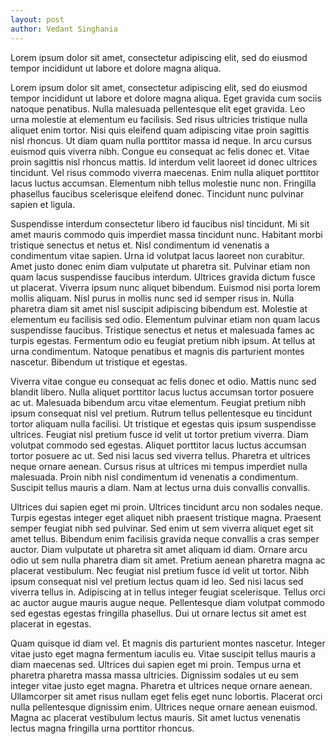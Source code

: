 ```yaml
---
layout: post
author: Vedant Singhania
---
```


Lorem ipsum dolor sit amet, consectetur adipiscing elit, sed do eiusmod tempor incididunt ut labore et dolore magna aliqua.

Lorem ipsum dolor sit amet, consectetur adipiscing elit, sed do eiusmod tempor incididunt ut labore et dolore magna aliqua. Eget gravida cum sociis natoque penatibus. Nulla malesuada pellentesque elit eget gravida. Leo urna molestie at elementum eu facilisis. Sed risus ultricies tristique nulla aliquet enim tortor. Nisi quis eleifend quam adipiscing vitae proin sagittis nisl rhoncus. Ut diam quam nulla porttitor massa id neque. In arcu cursus euismod quis viverra nibh. Congue eu consequat ac felis donec et. Vitae proin sagittis nisl rhoncus mattis. Id interdum velit laoreet id donec ultrices tincidunt. Vel risus commodo viverra maecenas. Enim nulla aliquet porttitor lacus luctus accumsan. Elementum nibh tellus molestie nunc non. Fringilla phasellus faucibus scelerisque eleifend donec. Tincidunt nunc pulvinar sapien et ligula.

Suspendisse interdum consectetur libero id faucibus nisl tincidunt. Mi sit amet mauris commodo quis imperdiet massa tincidunt nunc. Habitant morbi tristique senectus et netus et. Nisl condimentum id venenatis a condimentum vitae sapien. Urna id volutpat lacus laoreet non curabitur. Amet justo donec enim diam vulputate ut pharetra sit. Pulvinar etiam non quam lacus suspendisse faucibus interdum. Ultrices gravida dictum fusce ut placerat. Viverra ipsum nunc aliquet bibendum. Euismod nisi porta lorem mollis aliquam. Nisl purus in mollis nunc sed id semper risus in. Nulla pharetra diam sit amet nisl suscipit adipiscing bibendum est. Molestie at elementum eu facilisis sed odio. Elementum pulvinar etiam non quam lacus suspendisse faucibus. Tristique senectus et netus et malesuada fames ac turpis egestas. Fermentum odio eu feugiat pretium nibh ipsum. At tellus at urna condimentum. Natoque penatibus et magnis dis parturient montes nascetur. Bibendum ut tristique et egestas.

Viverra vitae congue eu consequat ac felis donec et odio. Mattis nunc sed blandit libero. Nulla aliquet porttitor lacus luctus accumsan tortor posuere ac ut. Malesuada bibendum arcu vitae elementum. Feugiat pretium nibh ipsum consequat nisl vel pretium. Rutrum tellus pellentesque eu tincidunt tortor aliquam nulla facilisi. Ut tristique et egestas quis ipsum suspendisse ultrices. Feugiat nisl pretium fusce id velit ut tortor pretium viverra. Diam volutpat commodo sed egestas. Aliquet porttitor lacus luctus accumsan tortor posuere ac ut. Sed nisi lacus sed viverra tellus. Pharetra et ultrices neque ornare aenean. Cursus risus at ultrices mi tempus imperdiet nulla malesuada. Proin nibh nisl condimentum id venenatis a condimentum. Suscipit tellus mauris a diam. Nam at lectus urna duis convallis convallis.

Ultrices dui sapien eget mi proin. Ultrices tincidunt arcu non sodales neque. Turpis egestas integer eget aliquet nibh praesent tristique magna. Praesent semper feugiat nibh sed pulvinar. Sed enim ut sem viverra aliquet eget sit amet tellus. Bibendum enim facilisis gravida neque convallis a cras semper auctor. Diam vulputate ut pharetra sit amet aliquam id diam. Ornare arcu odio ut sem nulla pharetra diam sit amet. Pretium aenean pharetra magna ac placerat vestibulum. Nec feugiat nisl pretium fusce id velit ut tortor. Nibh ipsum consequat nisl vel pretium lectus quam id leo. Sed nisi lacus sed viverra tellus in. Adipiscing at in tellus integer feugiat scelerisque. Tellus orci ac auctor augue mauris augue neque. Pellentesque diam volutpat commodo sed egestas egestas fringilla phasellus. Dui ut ornare lectus sit amet est placerat in egestas.

Quam quisque id diam vel. Et magnis dis parturient montes nascetur. Integer vitae justo eget magna fermentum iaculis eu. Vitae suscipit tellus mauris a diam maecenas sed. Ultrices dui sapien eget mi proin. Tempus urna et pharetra pharetra massa massa ultricies. Dignissim sodales ut eu sem integer vitae justo eget magna. Pharetra et ultrices neque ornare aenean. Ullamcorper sit amet risus nullam eget felis eget nunc lobortis. Placerat orci nulla pellentesque dignissim enim. Ultrices neque ornare aenean euismod. Magna ac placerat vestibulum lectus mauris. Sit amet luctus venenatis lectus magna fringilla urna porttitor rhoncus.